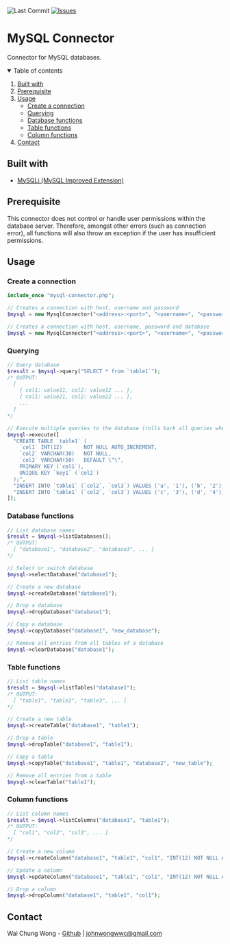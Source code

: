 ![Last Commit][github-last-commit-image]
[![Issues][issues-image]][issues-url]

# MySQL Connector

Connector for MySQL databases.

<!-- TABLE OF CONTENTS -->
<details open="open">
  <summary>Table of contents</summary>
  <ol>
    <li>
      <a href="#built-with">Built with</a>
    </li>
    <li>
      <a href="#prerequisite">Prerequisite</a>
    </li>
    <li>
      <a href="#usage">Usage</a>
      <ul>
        <li><a href="#create-a-connection">Create a connection</a></li>
        <li><a href="#querying">Querying</a></li>
        <li><a href="#database-functions">Database functions</a></li>
        <li><a href="#table-functions">Table functions</a></li>
        <li><a href="#column-functions">Column functions</a></li>
      </ul>
    </li>
    <li>
      <a href="#contact">Contact</a>
    </li>
  </ol>
</details>

## Built with

- [MySQLi (MySQL Improved Extension)](https://www.php.net/manual/en/book.mysqli.php)

## Prerequisite

This connector does not control or handle user permissions within the database server. Therefore, amongst other errors (such as connection error), all functions will also throw an exception if the user has insufficient permissions.

## Usage

### Create a connection

```php
include_once "mysql-connector.php";

// Creates a connection with host, username and password
$mysql = new MysqlConnector("<address>:<port>", "<username>", "<password>");

// Creates a connection with host, username, password and database
$mysql = new MysqlConnector("<address>:<port>", "<username>", "<password>", "<database>");
```

### Querying

```php
// Query database
$result = $mysql->query("SELECT * from `table1`");
/* OUTPUT:
  [
    { col1: value11, col2: value12 ... },
    { col1: value21, col2: value22 ... },
    ...
  ]
*/

// Execute multiple queries to the database (rolls back all queries when fails)
$mysql->execute([
  "CREATE TABLE `table1` (
    `col1` INT(12)       NOT NULL AUTO_INCREMENT,
    `col2` VARCHAR(30)   NOT NULL,
    `col3` VARCHAR(50)   DEFAULT \"\",
    PRIMARY KEY (`col1`),
    UNIQUE KEY `key1` (`col2`)
  );",
  "INSERT INTO `table1` (`col2`, `col3`) VALUES ('a', '1'), ('b', '2');",
  "INSERT INTO `table1` (`col2`, `col3`) VALUES ('c', '3'), ('d', '4');"
]);
```

### Database functions

```php
// List database names
$result = $mysql->listDatabases();
/* OUTPUT:
  [ "database1", "database2", "database3", ... ]
*/

// Select or switch database
$mysql->selectDatabase("database1");

// Create a new database
$mysql->createDatabase("database1");

// Drop a database
$mysql->dropDatabase("database1");

// Copy a database
$mysql->copyDatabase("database1", "new_database");

// Remove all entries from all tables of a database
$mysql->clearDatabase("database1");
```

### Table functions

```php
// List table names
$result = $mysql->listTables("database1");
/* OUTPUT:
  [ "table1", "table2", "table3", ... ]
*/

// Create a new table
$mysql->createTable("database1", "table1");

// Drop a table
$mysql->dropTable("database1", "table1");

// Copy a table
$mysql->copyTable("database1", "table1", "database2", "new_table");

// Remove all entries from a table
$mysql->clearTable("table1");
```

### Column functions

```php
// List column names
$result = $mysql->listColumns("database1", "table1");
/* OUTPUT:
  [ "col1", "col2", "col3", ... ]
*/

// Create a new column
$mysql->createColumn("database1", "table1", "col1", "INT(12) NOT NULL AUTO_INCREMENT");

// Update a column
$mysql->updateColumn("database1", "table1", "col1", "INT(12) NOT NULL AUTO_INCREMENT");

// Drop a column
$mysql->dropColumn("database1", "table1", "col1");
```

## Contact

Wai Chung Wong - [Github](https://github.com/WaiChungWong) | [johnwongwwc@gmail.com](mailto:johnwongwwc@gmail.com)

[github-last-commit-image]: https://img.shields.io/github/last-commit/php-laboratory/mysql-connector?style=for-the-badge
[issues-image]: https://img.shields.io/github/issues/php-laboratory/mysql-connector.svg?style=for-the-badge
[issues-url]: https://github.com/php-laboratory/mysql-connector/issues
